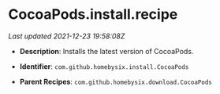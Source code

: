 # CocoaPods.install.recipe

_Last updated 2021-12-23 19:58:08Z_

- **Description**: Installs the latest version of CocoaPods.

- **Identifier**: `com.github.homebysix.install.CocoaPods`

- **Parent Recipes**: `com.github.homebysix.download.CocoaPods`